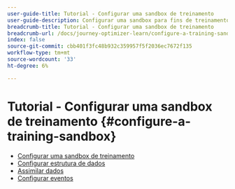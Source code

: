```yaml
---
user-guide-title: Tutorial - Configurar uma sandbox de treinamento
user-guide-description: Configurar uma sandbox para fins de treinamento
breadcrumb-title: Tutorial - Configurar uma sandbox de treinamento
breadcrumb-url: /docs/journey-optimizer-learn/configure-a-training-sandbox/introduction-and-prerequisites.html
index: false
source-git-commit: cbb401f3fc48b932c359957f5f2036ec7672f135
workflow-type: tm+mt
source-wordcount: '33'
ht-degree: 6%

---
```



# Tutorial - Configurar uma sandbox de treinamento {#configure-a-training-sandbox}

+ [Configurar uma sandbox de treinamento](/help/tutorial-configure-a-training-sandbox/introduction-and-prerequisites.md)
+ [Configurar estrutura de dados](/help/tutorial-configure-a-training-sandbox/manual-data-set-up.md)
+ [Assimilar dados](/help/tutorial-configure-a-training-sandbox/manual-data-ingestion.md)
+ [Configurar eventos](/help/tutorial-configure-a-training-sandbox/configure-events.md)
